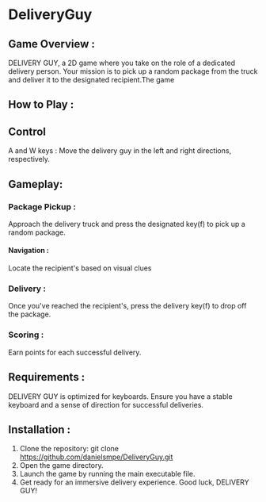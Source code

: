 # DeliveryGuy

## Game Overview :
DELIVERY GUY, a 2D game where you take on the role of a dedicated delivery person. Your mission is to pick up a random package from the truck and deliver it to the designated recipient.The game 

## How to Play :
## Control
A and W keys : Move the delivery guy in the left and right directions, respectively.

## Gameplay:
### Package Pickup :
Approach the delivery truck and press the designated key(f) to pick up a random package.

#### Navigation :
Locate the recipient's based on visual clues

### Delivery :
Once you've reached the recipient's, press the delivery key(f) to drop off the package.

### Scoring :
Earn points for each successful delivery.

## Requirements :
DELIVERY GUY is optimized for keyboards.
Ensure you have a stable keyboard and a sense of direction for successful deliveries.

## Installation :
1. Clone the repository: git clone https://github.com/danielsmpe/DeliveryGuy.git
2. Open the game directory.
3. Launch the game by running the main executable file.
4. Get ready for an immersive delivery experience. Good luck, DELIVERY GUY!


